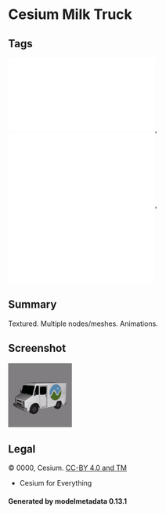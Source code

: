 # Cesium Milk Truck

## Tags

![sharable](../../README-sharable.md), ![no-year](../../README-no-year.md), ![issues](../../README-issues.md)

## Summary

Textured. Multiple nodes/meshes. Animations.

## Screenshot

![screenshot](screenshot/screenshot.gif)

## Legal

&copy; 0000, Cesium. [CC-BY 4.0 and TM]()

 - Cesium for Everything

#### Generated by modelmetadata 0.13.1